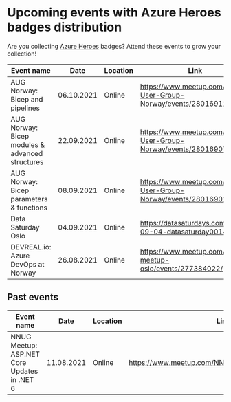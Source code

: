 # Upcoming events with Azure Heroes badges distribution

Are you collecting [Azure Heroes](https://aka.ms/azure-heroes) badges? Attend these events to grow your collection!

<!-- !IMPORTANT! If you send a pull request please add the line with your event to the table below strictly following its format. Also, insert your line into correct position - the table is sorted by event date, later events are on top. Thanks! -->

| Event name | Date | Location | Link |
| --- | --- | --- | --- |
| AUG Norway: Bicep and pipelines | 06.10.2021 | Online | https://www.meetup.com/Azure-User-Group-Norway/events/280169118/ |
| AUG Norway: Bicep modules & advanced structures | 22.09.2021 | Online | https://www.meetup.com/Azure-User-Group-Norway/events/280169077/ |
| AUG Norway: Bicep parameters & functions | 08.09.2021 | Online | https://www.meetup.com/Azure-User-Group-Norway/events/280169013/ |
| Data Saturday Oslo | 04.09.2021 | Online | https://datasaturdays.com/2021-09-04-datasaturday0014/ |
| DEVREAL.io: Azure DevOps at Norway | 26.08.2021 | Online | https://www.meetup.com/azure-meetup-oslo/events/277384022/ |



## Past events

| Event name | Date | Location | Link |
| --- | --- | --- | --- |
| NNUG Meetup: ASP.NET Core Updates in .NET 6 | 11.08.2021 | Online | https://www.meetup.com/NNUGOslo/events/278916748/ |
